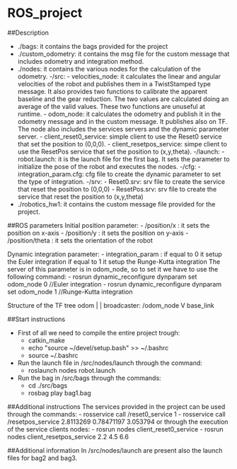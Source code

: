 # ROS_project

##Description
- ./bags: it contains the bags provided for the project
- ./custom_odometry: it contains the msg file for the custom message that includes odometry and integration method.
- ./nodes: it contains the various nodes for the calculation of the odometry.
	-/src:
		- velocities_node: it calculates the linear and angular velocities of the robot and publishes them in a TwistStamped type message. It also provides two functions to calibrate the apparent baseline and the gear reduction. The two values are calculated doing an average of the valid values. These two functions are unuseful at runtime.
		- odom_node: it calculates the odometry and publish it in the odometry message and in the custom message. It publishes also on TF. The node also includes the services servers and the dynamic parameter server.
		- client_reset0_service: simple client to use the Reset0 service that set the position to (0,0,0).
		- client_resetpos_service: simpe client to use the ResetPos service that set the position to (x,y,theta).
	-/launch:
		- robot.launch: it is the launch file for the first bag. It sets the parameter to initialize the	pose of the robot and executes the nodes.
	-/cfg:
		- integration_param.cfg: cfg file to create the dynamic parameter to set the type of integration.
	-/srv:
		- Reset0.srv: srv file to create the service that reset the position to (0,0,0)
		- ResetPos.srv: srv file to create the service that reset the position to (x,y,theta)
- ./robotics_hw1: it contains the custom message file provided for the project. 


##ROS parameters
Initial position parameter:
	- /position/x : it sets the position on x-axis 
	- /position/y : it sets the position on y-axis
	- /position/theta : it sets the orientation of the robot

Dynamic integration parameter:
	- integration_param : if equal to 0 it setup the Euler integration
			      if equal to 1 it setup the Runge-Kutta integration
	The server of this parameter is in odom_node, so to set it we have to use the following command:
	- rosrun dynamic_reconfigure dynparam set odom_node 0  //Euler integration
	- rosrun dynamic_reconfigure dynparam set odom_node 1  //Runge-Kutta integration
	
	
Structure of the TF tree
	odom
	  |
	  |	broadcaster: /odom_node
	  V
	base_link
	
	
##Start instructions
- First of all we need to compile the entire project trough:
	- catkin_make
	- echo "source ~/devel/setup.bash" >> ~/.bashrc
	- source ~/.bashrc
- Run the launch file in /src/nodes/launch through the command:
	- roslaunch nodes robot.launch
- Run the bag in /src/bags through the commands:
	- cd ./src/bags
	- rosbag play bag1.bag
	 

##Additional instructions
The services provided in the project can be used through the commands:
	- rosservice call /reset0_service 1
	- rosservice call /resetpos_service 2.8113269 0.78471197 3.053794
or through the execution of the service clients nodes:
	- rosrun nodes client_reset0_service
	- rosrun nodes client_resetpos_service 2.2 4.5 6.6 
	

##Additional information
In /src/nodes/launch are present also the launch files for bag2 and bag3.

